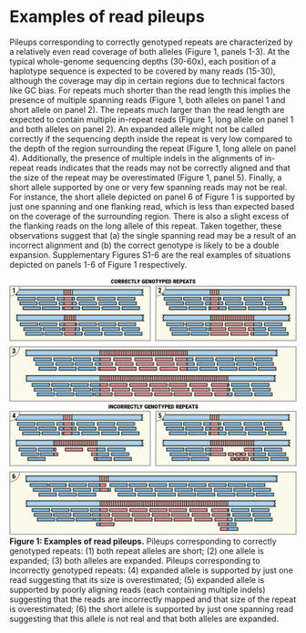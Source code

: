# Examples of read pileups

Pileups corresponding to correctly genotyped repeats are characterized by a
relatively even read coverage of both alleles (Figure 1, panels 1-3). At the
typical whole-genome sequencing depths (30-60x), each position of a haplotype
sequence is expected to be covered by many reads (15-30), although the coverage
may dip in certain regions due to technical factors like GC bias. For repeats
much shorter than the read length this implies the presence of multiple spanning
reads (Figure 1, both alleles on panel 1 and short allele on panel 2). The
repeats much larger than the read length are expected to contain multiple
in-repeat reads (Figure 1, long allele on panel 1 and both alleles on panel 2).
An expanded allele might not be called correctly if the sequencing depth inside
the repeat is very low compared to the depth of the region surrounding the
repeat (Figure 1, long allele on panel 4). Additionally, the presence of
multiple indels in the alignments of in-repeat reads indicates that the reads
may not be correctly aligned and that the size of the repeat may be
overestimated (Figure 1, panel 5). Finally, a short allele supported by one or
very few spanning reads may not be real. For instance, the short allele depicted
on panel 6 of Figure 1 is supported by just one spanning and one flanking read,
which is less than expected based on the coverage of the surrounding region.
There is also a slight excess of the flanking reads on the long allele of this
repeat. Taken together, these observations suggest that (a) the single spanning
read may be a result of an incorrect alignment and (b) the correct genotype is
likely to be a double expansion. Supplementary Figures S1-6 are the real
examples of situations depicted on panels 1-6 of Figure 1 respectively.

![Examples of read pileups](docs/images/cartoon-examples.png)
**Figure 1: Examples of read pileups.** Pileups corresponding to correctly genotyped
repeats: (1) both repeat alleles are short; (2) one allele is expanded; (3) both
alleles are expanded. Pileups corresponding to incorrectly genotyped repeats:
(4) expanded allele is supported by just one read suggesting that its size is
overestimated; (5) expanded allele is supported by poorly aligning reads (each
containing multiple indels) suggesting that the reads are incorrectly mapped and
that size of the repeat is overestimated; (6) the short allele is supported by
just one spanning read suggesting that this allele is not real and that both
alleles are expanded.


